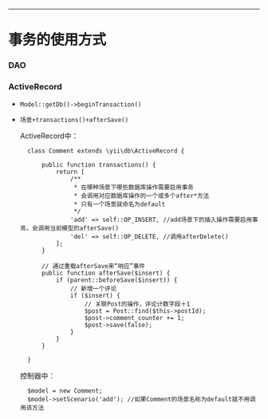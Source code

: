 


----

# 事务的使用方式

### DAO



### ActiveRecord

* `Model::getDb()->beginTransaction()`


* `场景+transactions()+afterSave()`

   ActiveRecord中：
   
        class Comment extends \yii\db\ActiveRecord {
        
            public function transactions() {
                return [
                    /**                   
                     * 在哪种场景下哪些数据库操作需要启用事务
                     * 会调用对应数据库操作的一个或多个after*方法
                     * 只有一个场景就命名为default
                     */
                    'add' => self::OP_INSERT, //add场景下的插入操作需要启用事务，会调用当前模型的afterSave() 
                    'del' => self::OP_DELETE, //调用afterDelete()
                ];
            }
            
            // 通过重载afterSave来“响应”事件
            public function afterSave($insert) {
                if (parent::beforeSave($insert)) {
                    // 新增一个评论
                    if ($insert) {
                        // 关联Post的操作，评论计数字段＋1
                        $post = Post::find($this->postId);
                        $post->comment_counter += 1;
                        $post->save(false);
                    }
                }
            }
            
        }
        
    
    
    控制器中：
    
        $model = new Comment;
        $model->setScenario('add'); //如果Comment的场景名称为default就不用调用该方法
        